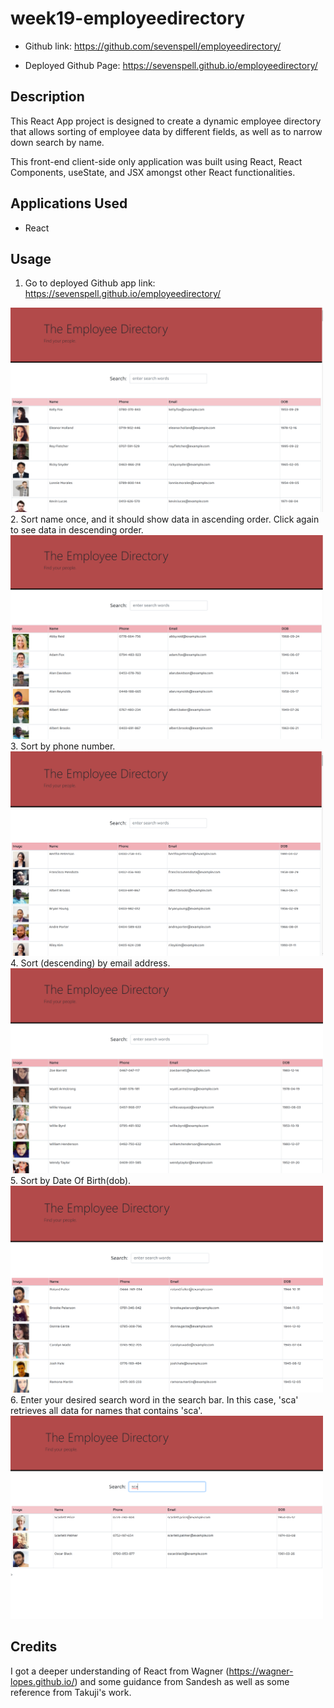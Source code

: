 # week19-employeedirectory

+ Github link: https://github.com/sevenspell/employeedirectory/

+ Deployed Github Page: https://sevenspell.github.io/employeedirectory/

## Description 

This React App project is designed to create a dynamic employee directory that allows sorting of employee data by different fields, as well as to narrow down search by name.

This front-end client-side only application was built using React, React Components, useState, and JSX amongst other React functionalities.

## Applications Used
+ React

## Usage 

1. Go to deployed Github app link: https://sevenspell.github.io/employeedirectory/
<img src="screenshots/Screenshot1.png" width= "500" >
2. Sort name once, and it should show data in ascending order. Click again to see data in descending order.
<img src="screenshots/Screenshot2.png" width= "500" >
3. Sort by phone number.
<img src="screenshots/Screenshot3.png" width= "500" >
4. Sort (descending) by email address.
<img src="screenshots/Screenshot4.png" width= "500" >
5. Sort by Date Of Birth(dob).
<img src="screenshots/Screenshot5.png" width= "500" >
6. Enter your desired search word in the search bar. In this case, 'sca' retrieves all data for names that contains 'sca'.
<img src="screenshots/Screenshot6.png" width= "500" >


## Credits
I got a deeper understanding of React from Wagner (https://wagner-lopes.github.io/) and some guidance from Sandesh as well as some reference from Takuji's work.